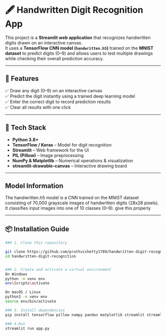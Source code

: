 # 🖋️ Handwritten Digit Recognition App

This project is a **Streamlit web application** that recognizes handwritten digits drawn on an interactive canvas.  
It uses a **TensorFlow CNN model (`handwritten.h5`)** trained on the **MNIST dataset** to predict digits (0–9) and allows users to test multiple drawings while checking their overall prediction accuracy.

---

## 🚀 Features

✅ Draw any digit (0–9) on an interactive canvas  
✅ Predict the digit instantly using a trained deep learning model  
✅ Enter the correct digit to record prediction results   
✅ Clear all results with one click  

---

## 🧠 Tech Stack

- **Python 3.8+**
- **TensorFlow / Keras** – Model for digit recognition  
- **Streamlit** – Web framework for the UI  
- **PIL (Pillow)** – Image preprocessing  
- **NumPy & Matplotlib** – Numerical operations & visualization  
- **streamlit-drawable-canvas** – Interactive drawing board  

---
## Model Information

The handwritten.h5 model is a CNN trained on the MNIST dataset consisting of 70,000 grayscale images of handwritten digits (28x28 pixels).
It classifies input images into one of 10 classes (0–9).
give this properly

---

## 📦 Installation Guide
```bash
### 1️. Clone this repository

git clone https://github.com/pruthvishetty1789/handwritten-digit-recognition.git
cd handwritten-digit-recognition


### 2. Create and activate a virtual environment
On Windows
python -m venv env
env\Scripts\activate

On macOS / Linux
python3 -m venv env
source env/bin/activate

### 3. Install dependencies
pip install tensorflow pillow numpy pandas matplotlib streamlit streamlit-drawable-canvas

### 4.Run
streamlit run app.py


